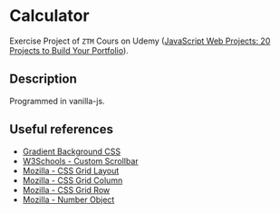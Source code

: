 # Calculator

Exercise Project of `ZTM` Cours on Udemy ([JavaScript Web Projects: 20 Projects to Build Your Portfolio](https://www.udemy.com/course/javascript-web-projects-to-build-your-portfolio-resume)).

## Description

Programmed in vanilla-js.

## Useful references

- [Gradient Background CSS](https://uigradients.com/#MoonlitAsteroid)
- [W3Schools - Custom Scrollbar](https://www.w3schools.com/howto/howto_css_custom_scrollbar.asp)
- [Mozilla - CSS Grid Layout](https://developer.mozilla.org/en-US/docs/Web/CSS/CSS_grid_layout)
- [Mozilla - CSS Grid Column](https://developer.mozilla.org/en-US/docs/Web/CSS/grid-column)
- [Mozilla - CSS Grid Row](https://developer.mozilla.org/en-US/docs/Web/CSS/grid-row)
- [Mozilla - Number Object](https://developer.mozilla.org/en-US/docs/Web/JavaScript/Reference/Global_Objects/Number)